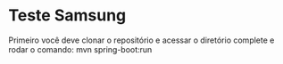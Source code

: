 # Teste Samsung

Primeiro você deve clonar o repositório e acessar o diretório complete e rodar o comando: mvn spring-boot:run
